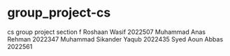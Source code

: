 # group_project-cs
cs group project section f
Roshaan Wasif 2022507
Muhammad Anas Rehman 2022347
Muhammad Sikander Yaqub 2022435
Syed Aoun Abbas 2022561
